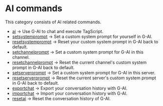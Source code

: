 # AI commands

This category consists of AI related commands.

* [ai](./ai/ai.md) -> Use G-AI to chat and execute TagScript.
* [setsystemprompt](./ai/setsystemprompt.md) -> Set a custom system prompt for yourself in G-AI.
* [resetsystemprompt](./ai/resetsystemprompt.md) -> Reset your custom system prompt in G-AI back to default.
* [setchannelprompt](./ai/setchannelprompt.md) -> Set a custom system prompt for G-AI in this channel.
* [resetchannelprompt](./ai/resetchannelprompt.md) -> Reset the current channel's custom system prompt in G-AI back to default.
* [setserverprompt](./ai/setserverprompt.md) -> Set a custom system prompt for G-AI in this server.
* [resetserverprompt](./ai/resetserverprompt.md) -> Reset the current server's custom system prompt in G-AI back to default.
* [exportchat](./ai/exportchat.md) -> Export your conversation history with G-AI.
* [importchat](./ai/importchat.md) -> Import your conversation history with G-AI.
* [resetai](./ai/resetai.md) -> Reset the conversation history of G-AI.